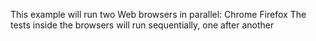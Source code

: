 This example will run two Web browsers in parallel:
Chrome
Firefox
The tests inside the browsers will run sequentially, one after another

